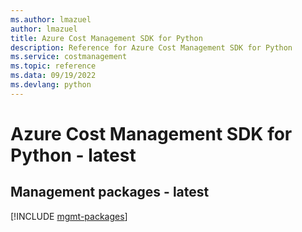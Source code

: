 ```yaml
---
ms.author: lmazuel
author: lmazuel
title: Azure Cost Management SDK for Python
description: Reference for Azure Cost Management SDK for Python
ms.service: costmanagement
ms.topic: reference
ms.data: 09/19/2022
ms.devlang: python
---
```

# Azure Cost Management SDK for Python - latest

## Management packages - latest
[!INCLUDE [mgmt-packages](cost-management-mgmt-index.md)]